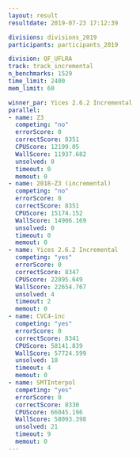 ```yaml
---
layout: result
resultdate: 2019-07-23 17:12:39

divisions: divisions_2019
participants: participants_2019

division: QF_UFLRA
track: track_incremental
n_benchmarks: 1529
time_limit: 2400
mem_limit: 60

winner_par: Yices 2.6.2 Incremental
parallel:
- name: Z3
  competing: "no"
  errorScore: 0
  correctScore: 8351
  CPUScore: 12199.05
  WallScore: 11937.682
  unsolved: 0
  timeout: 0
  memout: 0
- name: 2018-Z3 (incremental)
  competing: "no"
  errorScore: 0
  correctScore: 8351
  CPUScore: 15174.152
  WallScore: 14906.169
  unsolved: 0
  timeout: 0
  memout: 0
- name: Yices 2.6.2 Incremental
  competing: "yes"
  errorScore: 0
  correctScore: 8347
  CPUScore: 22895.649
  WallScore: 22654.767
  unsolved: 4
  timeout: 2
  memout: 0
- name: CVC4-inc
  competing: "yes"
  errorScore: 0
  correctScore: 8341
  CPUScore: 58141.839
  WallScore: 57724.599
  unsolved: 10
  timeout: 4
  memout: 0
- name: SMTInterpol
  competing: "yes"
  errorScore: 0
  correctScore: 8330
  CPUScore: 66045.196
  WallScore: 58093.398
  unsolved: 21
  timeout: 9
  memout: 0
---
```

